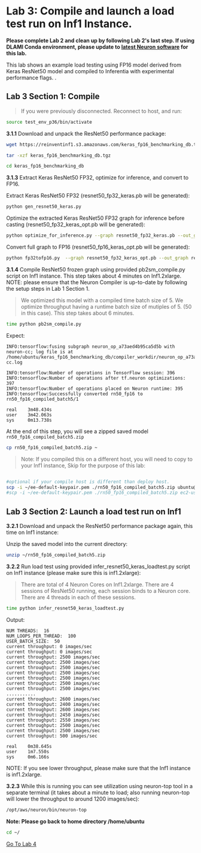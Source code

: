 # Lab 3: Compile and launch a load test run on Inf1 Instance.

**Please complete Lab 2 and clean up by following Lab 2's last step. If using DLAMI Conda environment, please update to [latest Neuron software](https://github.com/aws/aws-neuron-sdk/blob/master/release-notes/dlami-release-notes.md) for this lab.**

This lab shows an example load testing using FP16 model derived from Keras ResNet50 model and compiled to Inferentia with experimental performance flags. .

## Lab 3 Section 1: Compile 
> If you were previously disconnected.  Reconnect to host, and run:

```bash
source test_env_p36/bin/activate
```

**3.1.1** Download and unpack the ResNet50 performance package:

```bash
wget https://reinventinf1.s3.amazonaws.com/keras_fp16_benchmarking_db.tgz
```
```bash
tar -xzf keras_fp16_benchmarking_db.tgz
```
```bash
cd keras_fp16_benchmarking_db
```


**3.1.3** Extract Keras ResNet50 FP32, optimize for inference, and convert to FP16.

Extract Keras ResNet50 FP32 (resnet50_fp32_keras.pb will be generated):

```bash
python gen_resnet50_keras.py
```
Optimize the extracted Keras ResNet50 FP32 graph for inference before casting (resnet50_fp32_keras_opt.pb will be generated):

```bash
python optimize_for_inference.py --graph resnet50_fp32_keras.pb --out_graph resnet50_fp32_keras_opt.pb
```

Convert full graph to FP16 (resnet50_fp16_keras_opt.pb will be generated):
```bash
python fp32tofp16.py  --graph resnet50_fp32_keras_opt.pb --out_graph resnet50_fp16_keras_opt.pb
```

**3.1.4** Compile ResNet50 frozen graph using provided pb2sm_compile.py script on Inf1 instance. This step takes about 4 minutes on Inf1.2xlarge. NOTE: please ensure that the Neuron Compiler is up-to-date by following the setup steps in Lab 1 Section 1.

>We optimized this model with a compiled time batch size of 5. We optimize throughput having a runtime batch size of mutiples of 5. (50 in this case). This step takes about 6 minutes.

```bash
time python pb2sm_compile.py
```
Expect: 
```
INFO:tensorflow:fusing subgraph neuron_op_a73aed4b95ca5d5b with neuron-cc; log file is at /home/ubuntu/keras_fp16_benchmarking_db/compiler_workdir/neuron_op_a73aed4b95ca5d5b/graph_def.neuron-cc.log

INFO:tensorflow:Number of operations in TensorFlow session: 396
INFO:tensorflow:Number of operations after tf.neuron optimizations: 397
INFO:tensorflow:Number of operations placed on Neuron runtime: 395
INFO:tensorflow:Successfully converted rn50_fp16 to rn50_fp16_compiled_batch5/1

real    3m48.434s
user    3m42.063s
sys     0m13.738s
```
At the end of this step, you will see a zipped saved model `rn50_fp16_compiled_batch5.zip` 

```bash
cp rn50_fp16_compiled_batch5.zip ~
```

>Note: If you compiled this on a different host, you will need to copy to your Inf1 instance, Skip for the purpose of this lab: 

```bash

#optional if your compile host is different than deploy host.
scp -i ~/ee-default-keypair.pem ./rn50_fp16_compiled_batch5.zip ubuntu@<instance DNS>:~/ # Ubuntu Image default.
#scp -i ~/ee-default-keypair.pem ./rn50_fp16_compiled_batch5.zip ec2-user@<instance DNS>:~/  # if on AML2  if you are on Amazon 
```

## Lab 3 Section 2: Launch a load test run on Inf1

**3.2.1** Download and unpack the ResNet50 performance package again, this time on Inf1 instance:

Unzip the saved model into the current directory:

```bash
unzip ~/rn50_fp16_compiled_batch5.zip
```

**3.2.2** Run load test using provided infer_resnet50_keras_loadtest.py script on Inf1 instance (please make sure this is inf1.2xlarge):

> There are total of 4 Neuron Cores on Inf1.2xlarge.  There are 4 sessions of ResNet50 running, each session binds to a Neuron core. There are 4 threads in each of these sessions.  

```bash
time python infer_resnet50_keras_loadtest.py
```
Output:

```
NUM THREADS:  16
NUM_LOOPS_PER_THREAD:  100
USER_BATCH_SIZE:  50
current throughput: 0 images/sec
current throughput: 0 images/sec
current throughput: 2500 images/sec
current throughput: 2500 images/sec
current throughput: 2500 images/sec
current throughput: 2500 images/sec
current throughput: 2500 images/sec
current throughput: 2500 images/sec
current throughput: 2500 images/sec
...........
current throughput: 2600 images/sec
current throughput: 2400 images/sec
current throughput: 2600 images/sec
current throughput: 2450 images/sec
current throughput: 2550 images/sec
current throughput: 2500 images/sec
current throughput: 2500 images/sec
current throughput: 500 images/sec

real    0m38.645s
user    1m7.550s
sys     0m6.166s
```

NOTE: If you see lower throughput, please make sure that the Inf1 instance is inf1.2xlarge.

**3.2.3** While this is running you can see utilization using neuron-top tool in a separate terminal (it takes about a minute to load; also running neuron-top will lower the throughput to around 1200 images/sec):
```bash
/opt/aws/neuron/bin/neuron-top
```

**Note: Please go back to home directory /home/ubuntu**

```bash
cd ~/
```

[Go To Lab 4](4.%20Profiling%20and%20Debugging.md)

